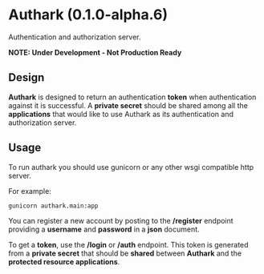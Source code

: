 # Authark (0.1.0-alpha.6)

Authentication and authorization server.

**NOTE: Under Development - Not Production Ready**
## Design

**Authark** is designed to return an authentication **token** when authentication against it is successful. A **private secret** should be shared among all the **applications** that would like to use Authark as its authentication and authorization server.

## Usage

To run authark you should use gunicorn or any other wsgi compatible http server.

For example:

```
gunicorn authark.main:app
```

You can register a new account by posting to the **/register** endpoint providing a **username** and **password** in a **json** document.

To get a **token**, use the **/login** or **/auth** endpoint. This token is generated from a **private secret** that should be **shared** between **Authark** and the **protected resource applications**.
